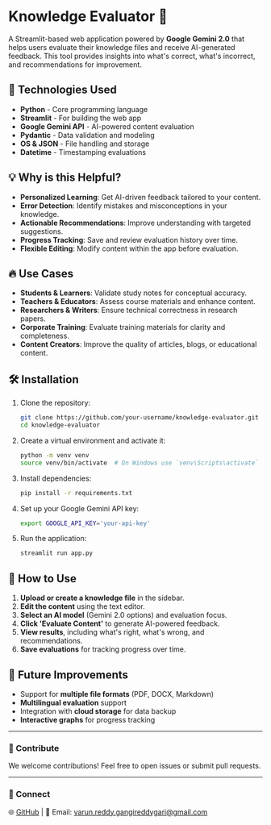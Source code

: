 # Knowledge Evaluator 🧠

A Streamlit-based web application powered by **Google Gemini 2.0** that helps users evaluate their knowledge files and receive AI-generated feedback. This tool provides insights into what's correct, what's incorrect, and recommendations for improvement.

## 🚀 Technologies Used

- **Python** - Core programming language
- **Streamlit** - For building the web app
- **Google Gemini API** - AI-powered content evaluation
- **Pydantic** - Data validation and modeling
- **OS & JSON** - File handling and storage
- **Datetime** - Timestamping evaluations

## 💡 Why is this Helpful?

- **Personalized Learning**: Get AI-driven feedback tailored to your content.
- **Error Detection**: Identify mistakes and misconceptions in your knowledge.
- **Actionable Recommendations**: Improve understanding with targeted suggestions.
- **Progress Tracking**: Save and review evaluation history over time.
- **Flexible Editing**: Modify content within the app before evaluation.

## 🔥 Use Cases

- **Students & Learners**: Validate study notes for conceptual accuracy.
- **Teachers & Educators**: Assess course materials and enhance content.
- **Researchers & Writers**: Ensure technical correctness in research papers.
- **Corporate Training**: Evaluate training materials for clarity and completeness.
- **Content Creators**: Improve the quality of articles, blogs, or educational content.

## 🛠 Installation

1. Clone the repository:
   ```bash
   git clone https://github.com/your-username/knowledge-evaluator.git
   cd knowledge-evaluator
   ```
2. Create a virtual environment and activate it:
   ```bash
   python -m venv venv
   source venv/bin/activate  # On Windows use `venv\Scripts\activate`
   ```
3. Install dependencies:
   ```bash
   pip install -r requirements.txt
   ```
4. Set up your Google Gemini API key:
   ```bash
   export GOOGLE_API_KEY='your-api-key'
   ```
5. Run the application:
   ```bash
   streamlit run app.py
   ```

## 🎯 How to Use

1. **Upload or create a knowledge file** in the sidebar.
2. **Edit the content** using the text editor.
3. **Select an AI model** (Gemini 2.0 options) and evaluation focus.
4. **Click 'Evaluate Content'** to generate AI-powered feedback.
5. **View results**, including what's right, what's wrong, and recommendations.
6. **Save evaluations** for tracking progress over time.

## 📌 Future Improvements

- Support for **multiple file formats** (PDF, DOCX, Markdown)
- **Multilingual evaluation** support
- Integration with **cloud storage** for data backup
- **Interactive graphs** for progress tracking

---
### 📢 Contribute

We welcome contributions! Feel free to open issues or submit pull requests.

---
### 🔗 Connect

🌐 [GitHub](https://github.com/varrun009) | 📧 Email: varun.reddy.gangireddygari@gmail.com
